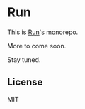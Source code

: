 # Run

This is [Run](https://run.tools)'s monorepo.

More to come soon.

Stay tuned.

## License

MIT
